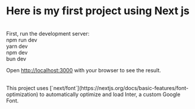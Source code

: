 <h1>Here is my first project using Next js</h1>
<br>
First, run the development server:
<br>
npm run dev

<br>
yarn dev

<br>
npm dev

<br>
bun dev

<br>

Open [http://localhost:3000](http://localhost:3000) with your browser to see the result.

<br>
This project uses [`next/font`](https://nextjs.org/docs/basic-features/font-optimization) to automatically optimize and load Inter, a custom Google Font.

 
 
